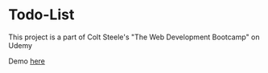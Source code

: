 # Todo-List

This project is a part of Colt Steele's "The Web Development Bootcamp" on Udemy

Demo [here](https://kinjalrk2k.github.io/Todo-List/)
